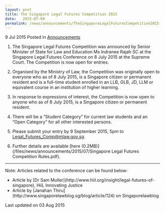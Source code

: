 ```yaml
---
layout: post
title: The Singapore Legal Futures Competition 2015
date:   2015-07-09
permalink: /news/announcements/TheSingaporeLegalFuturesCompetition2015
---
```


9 Jul 2015 Posted in [Announcements](/news/announcements)

1. The Singapore Legal Futures Competition was announced by Senior Minister of State for Law and Education Ms Indranee Rajah SC at the Singapore Legal Futures Conference on 8 July 2015 at the Supreme Court. The         Competition is now open for entries.

2. Organised by the Ministry of Law, the Competition was originally open to everyone who as of 8 July 2015, is a Singapore citizen or permanent resident and is a full-time student enrolled in an LLB, GLB, JD, LLM or         equivalent course in an institution of higher learning. 

3. In response to expressions of interest, the Competition is now open to anyone who as of 8 July 2015, is a Singapore citizen or permanent resident.

4. There will be a “Student Category” for current law students and an “Open Category” for all other interested persons.

5. Please submit your entry by 9 September 2015, 5pm to Legal_Futures_Comp@mlaw.gov.sg.

6. Further details are available [here (0.2MB)](/files/news/announcements/2015/07/Singapore Legal Futures Competition Rules.pdf).


---

Note: Articles related to the conference can be found below:
<ul>
<li>Article by [Dr Sam Muller](http://www.hiil.org/insight/legal-futures-of-singapore), HiiL Innovating Justice</li>
<li>Article by [Janahan Thiru](http://www.singaporelawblog.sg/blog/article/124) on Singaporelawblog </li>
</ul>


<p class="right-side-updated">Last updated on 03 Aug 2015</p> 
